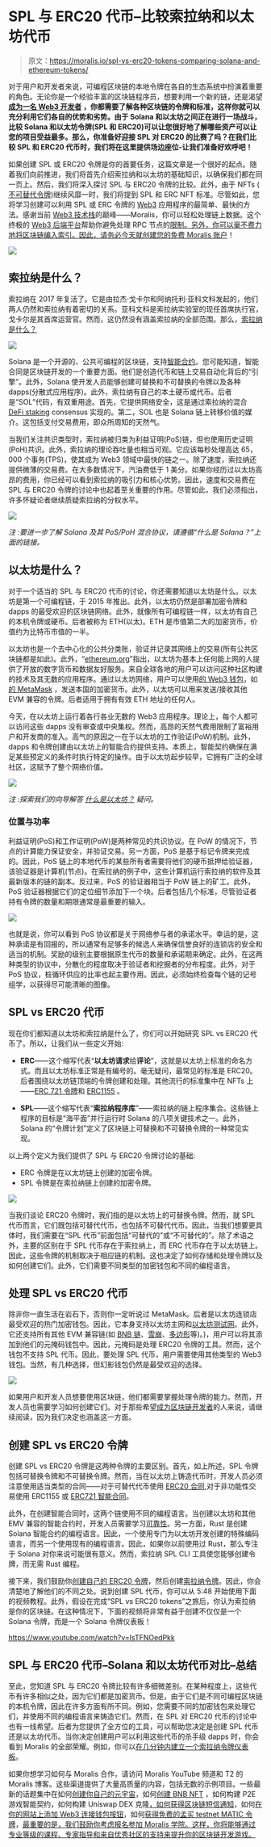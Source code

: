 # SPL 与 ERC20 代币–比较索拉纳和以太坊代币

> 原文：<https://moralis.io/spl-vs-erc20-tokens-comparing-solana-and-ethereum-tokens/>

对于用户和开发者来说，可编程区块链的本地令牌在各自的生态系统中扮演着重要的角色。无论你是一个经验丰富的区块链程序员，想要利用一个新的链，还是渴望 [**成为一名 Web3 开发者**](https://moralis.io/how-to-become-a-web3-developer-full-guide/) **，你都需要了解各种区块链的令牌和标准，这样你就可以充分利用它们各自的优势和劣势。由于 Solana 和以太坊之间正在进行一场战斗，比较 Solana 和以太坊令牌(SPL 和 ERC20)可以让您很好地了解哪些资产可以让您的项目受益最多。那么，你准备好迎接 SPL 对 ERC20 的比赛了吗？在我们比较 SPL 和 ERC20 代币时，我们将在这里提供场边座位-让我们准备好欢呼吧！**

如果创建 SPL 或 ERC20 令牌是你的首要任务，这篇文章是一个很好的起点。随着我们向前推进，我们将首先介绍索拉纳和以太坊的基础知识，以确保我们都在同一页上。然后，我们将深入探讨 SPL 与 ERC20 令牌的比较。此外，由于 NFTs ( [不可替代令牌](https://moralis.io/non-fungible-tokens-explained-what-are-nfts/))继续风靡一时，我们将提到 SPL 和 ERC NFT 标准。尽管如此，您将学习创建可以利用 SPL 或 ERC 令牌的 [Web3](https://moralis.io/the-ultimate-guide-to-web3-what-is-web3/) 应用程序的最简单、最快的方法。感谢当前 [Web3 技术栈](https://moralis.io/exploring-the-web3-tech-stack-full-guide/)的巅峰——Moralis，你可以轻松处理链上数据。这个终极的 [Web3 后端平台](https://moralis.io/exploring-the-best-web3-backend-platform/)帮助你避免处理 RPC 节点的[限制。另外，你可以毫不费力地将区块链编入索引。因此，请务必今天就](https://moralis.io/exploring-the-limitations-of-rpc-nodes-and-the-solution-to-them/)[创建您的免费 Moralis 账户](https://admin.moralis.io/register)！

![](img/f0d461652170f580a3a3118fa9ee8e23.png)

## 索拉纳是什么？

索拉纳在 2017 年复活了。它是由拉杰·戈卡尔和阿纳托利·亚科文科发起的，他们两人仍然和索拉纳有着密切的关系。亚科文科是索拉纳实验室的现任首席执行官，戈卡尔是其首席运营官。然而，这仍然没有涵盖索拉纳的全部范围。那么，[索拉纳是什么？](https://moralis.io/what-is-solana-the-full-2022-guide/)

![](img/37993789604abb0ada7f6d775b05e2d6.png)

Solana 是一个开源的、公共可编程的区块链，支持[智能合约](https://moralis.io/smart-contracts-explained-what-are-smart-contracts/)。您可能知道，智能合同是区块链开发的一个重要方面。他们是创造代币和链上交易自动化背后的“引擎”。此外，Solana 使开发人员能够创建可替换和不可替换的令牌以及各种 dapps(分散式应用程序)。此外，索拉纳有自己的本土硬币或代币。后者是“SOL”代码，有双重用途。首先，它提供网络安全，这是通过索拉纳的混合 [DeFi staking](https://moralis.io/what-is-defi-staking-full-guide/) consensus 实现的。第二，SOL 也是 Solana 链上转移价值的媒介。这包括支付交易费用，即众所周知的天然气。

当我们关注共识类型时，索拉纳被归类为利益证明(PoS)链，但也使用历史证明(PoH)共识。此外，索拉纳的理论吞吐量也相当可观。它应该每秒处理高达 65，000 个事务(TPS)，使其成为 Web3 领域中最快的链之一。除了速度，索拉纳还提供微薄的交易费。在大多数情况下，汽油费低于 1 美分。如果你经历过以太坊高昂的费用，你已经可以看到索拉纳的吸引力和核心优势。因此，速度和交易费在 SPL 与 ERC20 令牌的讨论中也起着至关重要的作用。尽管如此，我们必须指出，许多怀疑论者继续质疑索拉纳的分权水平。

![](img/123546605c3cb50f6ad01a0361026b65.png)

*注* *:要进一步了解 Solana 及其 PoS/PoH 混合协议，请遵循“什么是 Solana？”上面的链接。*

## 以太坊是什么？

对于一个适当的 SPL 与 ERC20 代币的讨论，你还需要知道以太坊是什么。以太坊是第一个可编程链，于 2015 年推出。此外，以太坊仍然是部署加密令牌和 dapps 的最受欢迎的区块链网络。此外，就像所有可编程链一样，以太坊有自己的本机令牌或硬币。后者被称为 ETH(以太)。ETH 是市值第二大的加密货币，价值约为比特币市值的一半。

以太坊也是一个去中心化的公共分类账，验证并记录其网络上的交易(所有公共区块链都是如此)。此外，“[ethereum.org](http://ethereum.org/)”指出，以太坊为基本上任何能上网的人提供了开放的数字货币和数据友好服务。来自全球各地的用户可以访问这种社区构建的技术及其无数的应用程序。通过以太坊网络，用户可以使用[的 Web3 钱包](https://moralis.io/what-is-a-web3-wallet-web3-wallets-explained/)，如[的 MetaMask](https://moralis.io/metamask-explained-what-is-metamask/) ，发送本国的加密货币。此外，以太坊可以用来发送/接收其他 EVM 兼容的令牌。后者适用于拥有有效 ETH 地址的任何人。

今天，在以太坊上运行着各行各业无数的 Web3 应用程序。理论上，每个人都可以访问这些 dapps 没有审查或中央集权。然而，高昂的天然气费用限制了富裕用户和开发商的准入。高气的原因之一在于以太坊的工作验证(PoW)机制。此外，dapps 和令牌创建由以太坊上的智能合约提供支持。本质上，智能契约确保在满足某些预定义的条件时执行特定的操作。由于以太坊起步较早，它拥有广泛的全球社区，这赋予了整个网络价值。

![](img/c0ae092faf93c3dd59051b4c9a5c8c18.png)

*注* *:探索我们的向导解答* [*什么是以太坊？*](https://moralis.io/full-guide-what-is-ethereum/) *疑问。*

### 位置与功率

利益证明(PoS)和工作证明(PoW)是两种常见的共识协议。在 PoW 的情况下，节点的计算能力保证安全，并验证交易。另一方面，PoS 是基于标记令牌来完成的。因此，PoS 链上的本地代币的某些所有者需要将他们的硬币抵押给验证器，该验证器是计算机(节点)。在索拉纳的例子中，这些计算机运行索拉纳的软件及其最新版本的链的副本。反过来，PoS 的验证器相当于 PoW 链上的矿工。此外，PoS 验证器根据它们的定位细节添加下一个块。后者包括几个标准，尽管验证者持有令牌的数量和期限通常是最重要的输入。

![](img/8f316721305b8012b64232c13d1b0e85.png)

也就是说，你可以看到 PoS 协议都是关于网络参与者的承诺水平。幸运的是，这种承诺是有回报的，所以通常有足够多的候选人来确保信誉良好的连锁店的安全和适当的机制。奖励的级别主要根据原生代币的数量和承诺期来确定。此外，在这两种类型的协议中，分散化的程度取决于验证者和挖掘者的分布程度。此外，对于 PoS 协议，桩循环供应的比率也起主要作用。因此，必须始终检查每个链的记号组学，以获得尽可能清晰的图像。

## SPL vs ERC20 代币

现在你们都知道以太坊和索拉纳是什么了，你们可以开始研究 SPL vs ERC20 代币了。所以，让我们从一些定义开始:

*   **ERC**——这个缩写代表“**以太坊请求**给**评论**”，这就是以太坊上标准的命名方式。而且以太坊标准正常是有编号的。毫无疑问，最常见的标准是 ERC20。后者围绕以太坊链顶端的令牌创建和处理。其他流行的标准集中在 NFTs 上——[ERC 721 令牌](https://moralis.io/erc-721-token-standard-how-to-transfer-erc721-tokens/)和 [ERC1155](https://moralis.io/erc1155-exploring-the-erc-1155-token-standard/) 。

*   **SPL**——这个缩写代表“**索拉纳程序库**”——索拉纳的链上程序集合。这些链上程序的目标是“海平面”并行运行时 Solana 的八项关键技术之一。此外，Solana 的“令牌计划”定义了区块链上可替换和不可替换令牌的一种常见实现。

以上两个定义为我们提供了 SPL 与 ERC20 令牌讨论的基础:

*   ERC 令牌是在以太坊链上创建的加密令牌。
*   SPL 令牌是在索拉纳链上创建的加密令牌。

![](img/a51d02a018b7b11cbd4092dc017bfcfa.png)

当我们谈论 ERC20 令牌时，我们指的是以太坊上的可替换令牌。然而，就 SPL 代币而言，它们既包括可替代代币，也包括不可替代代币。因此，当我们想要更具体时，我们需要在“SPL 代币”前面包括“可替代的”或“不可替代的”。除了术语之外，主要的区别在于 SPL 代币存在于索拉纳上，而 ERC 代币存在于以太坊链上。因此，这些令牌的机制取决于相应链的机制。这也决定了如何存储和处理令牌以及如何创建它们。此外，它们需要不同类型的加密钱包和不同的编程语言。

## 处理 SPL vs ERC20 代币

除非你一直生活在岩石下，否则你一定听说过 MetaMask。后者是以太坊连锁店最受欢迎的热门加密钱包。因此，它本身支持以太坊主网和[以太坊测试网](https://moralis.io/ethereum-testnet-guide-connect-to-ethereum-testnets/)。此外，它还支持所有其他 EVM 兼容链(如 [BNB 链](https://moralis.io/how-to-create-a-bnb-chain-token-in-5-minutes/)、[雪崩](https://moralis.io/how-to-connect-to-avalanche-nodes/)、[多边形](https://moralis.io/how-to-create-a-polygon-token/)等)。)，用户可以将其添加到他们的元掩码钱包中。因此，元掩码是处理 ERC20 令牌的工具。然而，这个钱包不支持 SPL 代币。因此，要处理 SPL 代币，用户需要使用其他类型的 Web3 钱包。当然，有几种选择，但幻影钱包仍然是最受欢迎的选择。

![](img/b8e44348a671a4f3a7f30f630b0d26ee.png)

如果用户和开发人员想要使用区块链，他们都需要掌握处理令牌的能力。然而，开发人员也需要学习如何创建它们。对于那些希望[成为区块链开发者](https://moralis.io/how-to-become-a-blockchain-developer/)的人来说，请继续阅读，因为我们决定也涵盖这一方面。

## 创建 SPL vs ERC20 令牌

创建 SPL vs ERC20 令牌是这两种令牌的主要区别。首先，如上所述，SPL 令牌包括可替换令牌和不可替换令牌。然而，当在以太坊上铸造代币时，开发人员必须注意使用适当类型的合同——对于可替代代币使用 [ERC20 合同](https://moralis.io/what-are-erc20-contracts-full-erc20-contract-guide/),对于非功能性交易使用 ERC1155 或 [ERC721 智能合同](https://moralis.io/erc721-contract-exploring-erc721-smart-contracts/)。

此外，在创建智能合同时，这两个链使用不同的编程语言。当创建以太坊和其他 EMV 兼容的智能合约时，开发人员需要学习[可靠性](https://moralis.io/solidity-explained-what-is-solidity/)。另一方面，Rust 是创建 Solana 智能合约的编程语言。因此，一个使用专门为以太坊开发创建的特殊编码语言，而另一个使用现有的编程语言。因此，如果你以前使用过 Rust，那么专注于 Solana 对你来说可能很有意义。然而，索拉纳 SPL CLI 工具使您能够创建令牌，而无需 Rust 编程。

接下来，我们鼓励你[创建自己的 ERC20 令牌](https://moralis.io/how-to-create-your-own-erc-20-token-in-10-minutes/)，然后创建[索拉纳令牌](https://moralis.io/how-to-create-a-solana-token-in-5-steps/)。因此，你会清楚地了解他们的不同之处。说到创建 SPL 代币，你可以从 5:48 开始使用下面的视频教程。此外，假设在完成“SPL vs ERC20 tokens”之旅后，你认为索拉纳是你的区块链。在这种情况下，下面的视频将非常有益于创建不仅仅是一个 Solana 令牌，而是一个 Solana 令牌仪表板！

https://www.youtube.com/watch?v=IsTFNOedPkk

## SPL 与 ERC20 代币–Solana 和以太坊代币对比–总结

至此，您知道 SPL 与 ERC20 令牌比较有许多细微差别。在某种程度上，这些代币有许多相似之处，因为它们都是加密货币。但是，由于它们是不同可编程区块链的本机令牌，因此在许多方面有所不同。例如，您需要不同的加密钱包来处理它们，并使用不同的编程语言来铸造它们。然而，在 SPL 对 ERC20 代币的讨论中也有一线希望。后者为您提供了全方位的工具，可以帮助您决定是创建 SPL 代币还是以太坊代币。当你决定创建用户可以利用这些代币的杀手级 dapps 时，你会看到 Moralis 的全部荣耀。例如，你可以[在几分钟内建立一个索拉纳令牌仪表板](https://moralis.io/how-to-build-a-solana-token-dashboard/)。

如果你想学习如何与 Moralis 合作，请访问 Moralis YouTube 频道和 T2 的 Moralis 博客。这些渠道提供了大量高质量的内容，包括无数的示例项目。一些最新的话题集中在如何[创建你自己的元宇宙](https://moralis.io/how-to-create-your-own-metaverse/)，如何[创建 BNB NFT](https://moralis.io/how-to-create-a-bnb-nft/) ，如何构建 P2E 游戏智能契约，如何构建 Uniswap DEX 克隆[，如何](https://moralis.io/build-a-uniswap-dex-clone-with-html-css-javascript-moralis-on-the-ethereum-network/)[获得区块链短信通知](https://moralis.io/how-to-get-blockchain-sms-notifications/)，如何[在你的网站上添加 Web3 连接钱包按钮](https://moralis.io/how-to-add-a-web3-connect-wallet-button-to-your-website/)，如何[获得免费的孟买 testnet MATIC 令牌](https://moralis.io/mumbai-testnet-faucet-how-to-get-free-testnet-matic-tokens/)，[最重要的是，我们鼓励你考虑报名参加 Moralis 学院。这样，你将能够通过专业等级的课程、专家指导和来自优秀社区的支持来提升你的区块链开发游戏。](https://moralis.io/what-are-nft-based-memberships-full-guide/)